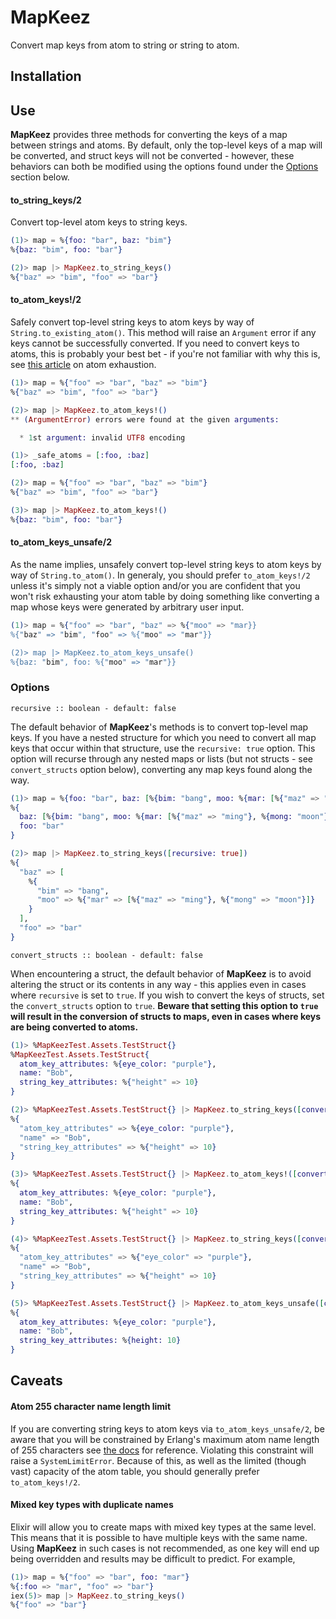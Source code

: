 # MapKeez

Convert map keys from atom to string or string to atom.

## Installation

## Use

**MapKeez** provides three methods for converting the keys of a map between strings and atoms. By default, only the top-level keys of a map will be converted, and struct keys will not be converted - however, these behaviors can both be modified using the options found under the [Options](#options) section below.

#### to_string_keys/2

Convert top-level atom keys to string keys.

```elixir
(1)> map = %{foo: "bar", baz: "bim"}
%{baz: "bim", foo: "bar"}

(2)> map |> MapKeez.to_string_keys()
%{"baz" => "bim", "foo" => "bar"}
```

#### to_atom_keys!/2

Safely convert top-level string keys to atom keys by way of `String.to_existing_atom()`. This method will raise an `Argument` error if any keys cannot be successfully converted. If you need to convert keys to atoms, this is probably your best bet - if you're not familiar with why this is, see [this article](https://erlef.github.io/security-wg/secure_coding_and_deployment_hardening/atom_exhaustion.html) on atom exhaustion.

```elixir
(1)> map = %{"foo" => "bar", "baz" => "bim"}
%{"baz" => "bim", "foo" => "bar"}

(2)> map |> MapKeez.to_atom_keys!()
** (ArgumentError) errors were found at the given arguments:

  * 1st argument: invalid UTF8 encoding
```

```elixir
(1)> _safe_atoms = [:foo, :baz]
[:foo, :baz]

(2)> map = %{"foo" => "bar", "baz" => "bim"}
%{"baz" => "bim", "foo" => "bar"}

(3)> map |> MapKeez.to_atom_keys!()
%{baz: "bim", foo: "bar"}
```

#### to_atom_keys_unsafe/2

As the name implies, unsafely convert top-level string keys to atom keys by way of `String.to_atom()`. In generaly, you should prefer `to_atom_keys!/2` unless it's simply not a viable option and/or you are confident that you won't risk exhausting your atom table by doing something like converting a map whose keys were generated by arbitrary user input.

```elixir
(1)> map = %{"foo" => "bar", "baz" => %{"moo" => "mar}}
%{"baz" => "bim", "foo" => %{"moo" => "mar"}}

(2)> map |> MapKeez.to_atom_keys_unsafe()
%{baz: "bim", foo: %{"moo" => "mar"}}
```

### Options

`recursive :: boolean - default: false`

The default behavior of **MapKeez**'s methods is to convert top-level map keys. If you have a nested structure for which you need to convert all map keys that occur within that structure, use the `recursive: true` option. This option will recurse through any nested maps or lists (but not structs - see `convert_structs` option below), converting any map keys found along the way.

```elixir
(1)> map = %{foo: "bar", baz: [%{bim: "bang", moo: %{mar: [%{"maz" => "ming"}, %{mong: "moon"}]}}]}
%{
  baz: [%{bim: "bang", moo: %{mar: [%{"maz" => "ming"}, %{mong: "moon"}]}}],
  foo: "bar"
}

(2)> map |> MapKeez.to_string_keys([recursive: true])
%{
  "baz" => [
    %{
      "bim" => "bang",
      "moo" => %{"mar" => [%{"maz" => "ming"}, %{"mong" => "moon"}]}
    }
  ],
  "foo" => "bar"
}
```

`convert_structs :: boolean - default: false`

When encountering a struct, the default behavior of **MapKeez** is to avoid altering the struct or its contents in any way - this applies even in cases where `recursive` is set to `true`. If you wish to convert the keys of structs, set the `convert_structs` option to `true`. **Beware that setting this option to `true` will result in the conversion of structs to maps, even in cases where keys are being converted to atoms.**

```elixir
(1)> %MapKeezTest.Assets.TestStruct{}
%MapKeezTest.Assets.TestStruct{
  atom_key_attributes: %{eye_color: "purple"},
  name: "Bob",
  string_key_attributes: %{"height" => 10}
}

(2)> %MapKeezTest.Assets.TestStruct{} |> MapKeez.to_string_keys([convert_structs: true])
%{
  "atom_key_attributes" => %{eye_color: "purple"},
  "name" => "Bob",
  "string_key_attributes" => %{"height" => 10}
}

(3)> %MapKeezTest.Assets.TestStruct{} |> MapKeez.to_atom_keys!([convert_structs: true])
%{
  atom_key_attributes: %{eye_color: "purple"},
  name: "Bob",
  string_key_attributes: %{"height" => 10}
}

(4)> %MapKeezTest.Assets.TestStruct{} |> MapKeez.to_string_keys([convert_structs: true, recursive: true])
%{
  "atom_key_attributes" => %{"eye_color" => "purple"},
  "name" => "Bob",
  "string_key_attributes" => %{"height" => 10}
}

(5)> %MapKeezTest.Assets.TestStruct{} |> MapKeez.to_atom_keys_unsafe([convert_structs: true, recursive: true])
%{
  atom_key_attributes: %{eye_color: "purple"},
  name: "Bob",
  string_key_attributes: %{height: 10}
}
```

## Caveats

#### Atom 255 character name length limit

If you are converting string keys to atom keys via `to_atom_keys_unsafe/2`, be aware that you will be constrained by Erlang's maximum atom name length of 255 characters see [the docs](http://erlang.org/documentation/doc-5.8.4/doc/efficiency_guide/advanced.html) for reference. Violating this constraint will raise a `SystemLimitError`. Because of this, as well as the limited (though vast) capacity of the atom table, you should generally prefer `to_atom_keys!/2`.

#### Mixed key types with duplicate names

Elixir will allow you to create maps with mixed key types at the same level. This means that it is possible to have multiple keys with the same name. Using **MapKeez** in such cases is not recommended, as one key will end up being overridden and results may be difficult to predict. For example,

```elixir
(1)> map = %{"foo" => "bar", foo: "mar"}
%{:foo => "mar", "foo" => "bar"}
iex(5)> map |> MapKeez.to_string_keys()
%{"foo" => "bar"}
```
